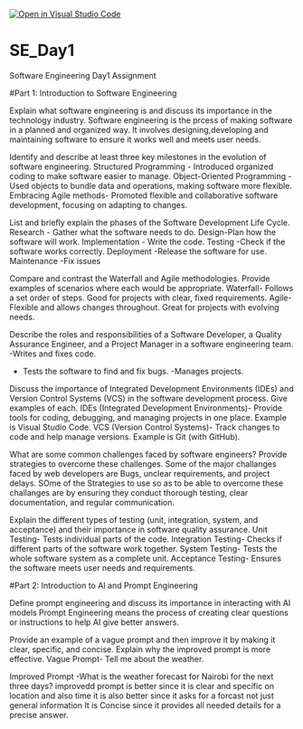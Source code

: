 [![Open in Visual Studio Code](https://classroom.github.com/assets/open-in-vscode-2e0aaae1b6195c2367325f4f02e2d04e9abb55f0b24a779b69b11b9e10269abc.svg)](https://classroom.github.com/online_ide?assignment_repo_id=15558237&assignment_repo_type=AssignmentRepo)
# SE_Day1
Software Engineering Day1 Assignment

#Part 1: Introduction to Software Engineering

Explain what software engineering is and discuss its importance in the technology industry.
Software engineering is the prcess of  making software in a planned and organized way. It involves designing,developing and maintaining software to ensure it works well and meets user needs.


Identify and describe at least three key milestones in the evolution of software engineering.
Structured Programming - Introduced organized coding to make software easier to manage.
Object-Oriented Programming - Used objects to bundle data and operations, making software more flexible.
Embracing Agile methods- Promoted flexible and collaborative software development, focusing on adapting to changes.


List and briefly explain the phases of the Software Development Life Cycle.
Research - Gather what the software needs to do.
Design-Plan how the software will work.
Implementation - Write the code.
Testing -Check if the software works correctly.
Deployment -Release the software for use.
Maintenance -Fix issues 


Compare and contrast the Waterfall and Agile methodologies. Provide examples of scenarios where each would be appropriate.
Waterfall- Follows a set order of steps. Good for projects with clear, fixed requirements.
Agile- Flexible and allows changes throughout. Great for projects with evolving needs.


Describe the roles and responsibilities of a Software Developer, a Quality Assurance Engineer, and a Project Manager in a software engineering team.
-Writes and fixes code.
- Tests the software to find and fix bugs.
-Manages projects.

Discuss the importance of Integrated Development Environments (IDEs) and Version Control Systems (VCS) in the software development process. Give examples of each.
IDEs (Integrated Development Environments)- Provide tools for coding, debugging, and managing projects in one place. Example is Visual Studio Code.
VCS (Version Control Systems)- Track changes to code and help manage versions. Example is Git (with GitHub).


What are some common challenges faced by software engineers? Provide strategies to overcome these challenges.
Some of the major challanges faced by web developers are   Bugs, unclear requirements, and project delays.
SOme of the Strategies to use so as to be able to overcome these challanges are by ensuring  they conduct thorough testing, clear documentation, and regular communication.



Explain the different types of testing (unit, integration, system, and acceptance) and their importance in software quality assurance.
Unit Testing- Tests individual parts of the code.
Integration Testing- Checks if different parts of the software work together.
System Testing- Tests the whole software system as a complete unit.
Acceptance Testing- Ensures the software meets user needs and requirements.



#Part 2: Introduction to AI and Prompt Engineering


Define prompt engineering and discuss its importance in interacting with AI models
Prompt Engineering means  the process of creating clear questions or instructions to help AI give better answers. 


Provide an example of a vague prompt and then improve it by making it clear, specific, and concise. Explain why the improved prompt is more effective.
Vague Prompt- Tell me about the weather.

Improved Prompt -What is the weather forecast for Nairobi for the next three days?
improvedd prompt is better since it is clear and specific on location and also time
it is also better since it asks for a forcast not just general information
It is Concise since it provides all needed details for a precise answer.


